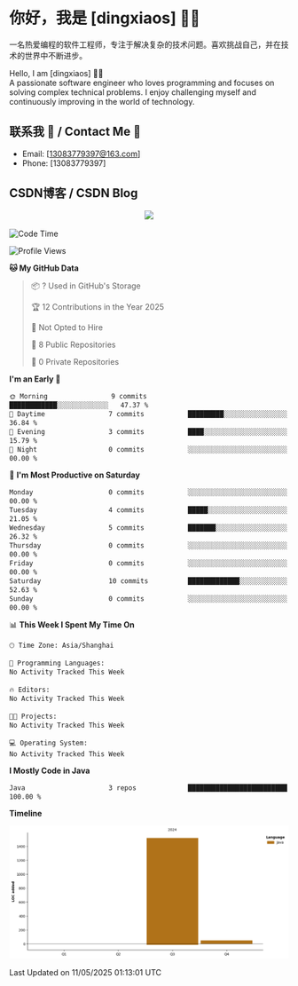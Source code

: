 # 你好，我是 [dingxiaos] 👨‍💻
一名热爱编程的软件工程师，专注于解决复杂的技术问题。喜欢挑战自己，并在技术的世界中不断进步。

Hello, I am [dingxiaos] 👨‍💻  
A passionate software engineer who loves programming and focuses on solving complex technical problems. I enjoy challenging myself and continuously improving in the world of technology.
## 联系我 📧 / Contact Me 📧

- Email: [13083779397@163.com]
- Phone: [13083779397]

## CSDN博客 / CSDN Blog
<!-- CSDN- 数据-->
<div align="center"> <img src="https://stats.justsong.cn/api/csdn/?id=qq_61905492&theme=radical#&lang=zh-CN" width="800" height="auto">
</div>

<!--START_SECTION:waka-->
![Code Time](http://img.shields.io/badge/Code%20Time-0%20secs-blue)

![Profile Views](http://img.shields.io/badge/Profile%20Views-48-blue)

**🐱 My GitHub Data** 

> 📦 ? Used in GitHub's Storage 
 > 
> 🏆 12 Contributions in the Year 2025
 > 
> 🚫 Not Opted to Hire
 > 
> 📜 8 Public Repositories 
 > 
> 🔑 0 Private Repositories 
 > 
**I'm an Early 🐤** 

```text
🌞 Morning                9 commits           ████████████░░░░░░░░░░░░░   47.37 % 
🌆 Daytime                7 commits           █████████░░░░░░░░░░░░░░░░   36.84 % 
🌃 Evening                3 commits           ████░░░░░░░░░░░░░░░░░░░░░   15.79 % 
🌙 Night                  0 commits           ░░░░░░░░░░░░░░░░░░░░░░░░░   00.00 % 
```
📅 **I'm Most Productive on Saturday** 

```text
Monday                   0 commits           ░░░░░░░░░░░░░░░░░░░░░░░░░   00.00 % 
Tuesday                  4 commits           █████░░░░░░░░░░░░░░░░░░░░   21.05 % 
Wednesday                5 commits           ███████░░░░░░░░░░░░░░░░░░   26.32 % 
Thursday                 0 commits           ░░░░░░░░░░░░░░░░░░░░░░░░░   00.00 % 
Friday                   0 commits           ░░░░░░░░░░░░░░░░░░░░░░░░░   00.00 % 
Saturday                 10 commits          █████████████░░░░░░░░░░░░   52.63 % 
Sunday                   0 commits           ░░░░░░░░░░░░░░░░░░░░░░░░░   00.00 % 
```


📊 **This Week I Spent My Time On** 

```text
🕑︎ Time Zone: Asia/Shanghai

💬 Programming Languages: 
No Activity Tracked This Week

🔥 Editors: 
No Activity Tracked This Week

🐱‍💻 Projects: 
No Activity Tracked This Week

💻 Operating System: 
No Activity Tracked This Week
```

**I Mostly Code in Java** 

```text
Java                     3 repos             █████████████████████████   100.00 % 
```



**Timeline**

![Lines of Code chart](https://raw.githubusercontent.com/dingxiaos/dingxiaos/main/assets/bar_graph.png)


 Last Updated on 11/05/2025 01:13:01 UTC
<!--END_SECTION:waka-->
